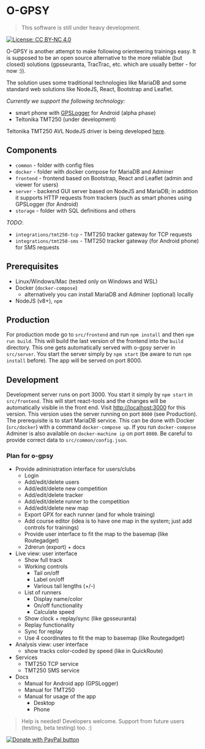 # O-GPSY

> This software is still under heavy development.

[![License: CC BY-NC 4.0](https://img.shields.io/badge/License-CC%20BY--NC%204.0-lightgrey.svg)](https://creativecommons.org/licenses/by-nc/4.0/)

O-GPSY is another attempt to make following orienteering trainings easy. It is supposed to be an open source alternative to the more reliable (but closed) solutions (gpsseuranta, TracTrac, etc. which are usually better - for now :)).

The solution uses some traditional technologies like MariaDB and some standard web solutions like NodeJS, React, Bootstrap and Leaflet.

*Currently we support the following technology:*

* smart phone with [GPSLogger](http://gpslogger.app) for Android (alpha phase)
* Teltonika TMT250 (under development)

Teltonika TMT250 AVL NodeJS driver is being developed [here](http://github.com/klemenkenda/tmt250-node).

## Components

* `common` - folder with config files
* `docker` - folder with docker compose for MariaDB and Adminer
* `frontend` - frontend based on Bootstrap, React and Leaflet (admin and viewer for users)
* `server` - backend GUI server based on NodeJS and MariaDB; in addition it supports HTTP requests from trackers (such as smart phones using GPSLogger (for Android)
* `storage` - folder with SQL definitions and others

*TODO*:

* `integrations/tmt250-tcp` - TMT250 tracker gateway for TCP requests
* `integrations/tmt250-sms` - TMT250 tracker gateway (for Android phone) for SMS requests

## Prerequisites

* Linux/Windows/Mac (tested only on Windows and WSL)
* Docker (`docker-compose`)
  * alternatively you can install MariaDB and Adminer (optional) locally
* NodeJS (v8+), `npm`

## Production

For production mode go to `src/frontend` and run `npm install` and then `npm run build`. This will build the last version of the frontend into the `build` directory. This one gets automatically served with o-gpsy server in `src/server`. You start the server simply by `npm start` (be aware to run `npm install` before). The app will be served on port 8000.

## Development

Development server runs on port 3000. You start it simply by `npm start` in `src/frontend`. This will start react-tools and the changes will be automatically visible in the front end. Visit [http://localhost:3000](http://localhost:3000) for this version. This version uses the server running on port `8000` (see Production). The prerequisite is to start MariaDB service. This can be done with Docker (`src/docker`) with a command `docker-compose up`. If you run `docker-compose` Adminer is also available on `docker-machine ip` on port `8080`. Be careful to provide correct data to `src/common/config.json`.

### Plan for o-gpsy

* Provide administration interface for users/clubs
   * Login
   * Add/edit/delete users
   * Add/edit/delete new competition
   * Add/edit/delete tracker
   * Add/edit/delete runner to the competition
   * Add/edit/delete new map
   * Export GPX for each runner (and for whole training)
   * Add course editor (idea is to have one map in the system; just add controls for trainings) 
   * Provide user interface to fit the map to the basemap (like Routegadget)
   * 2drerun (export) + docs
* Live view: user interface
   * Show full track
   * Working controls
       * Tail on/off
       * Label on/off
       * Various tail lengths (+/-)
   * List of runners
       * Display name/color
       * On/off functionality
       * Calculate speed
   * Show clock + replay/sync (like gpsseuranta)
   * Replay functionality
   * Sync for replay
   * Use 4 coordinates to fit the map to basemap (like Routegadget)
* Analysis view: user interface
   * show tracks color-coded by speed (like in QuickRoute)
* Services
   * TMT250 TCP service
   * TMT250 SMS service
* Docs
   * Manual for Android app (GPSLogger)
   * Manual for TMT250
   * Manual for usage of the app
       * Desktop
       * Phone
   
> Help is needed! Developers welcome. Support from future users (testing, beta testing) too. :)



[<image src="https://www.paypalobjects.com/en_US/i/btn/btn_donateCC_LG.gif" border="0" name="submit" title="PayPal - The safer, easier way to pay online!" alt="Donate with PayPal button" />](https://www.paypal.com/cgi-bin/webscr?cmd=_donations&business=8NMLS5RYUERDL&currency_code=EUR&source=url)
